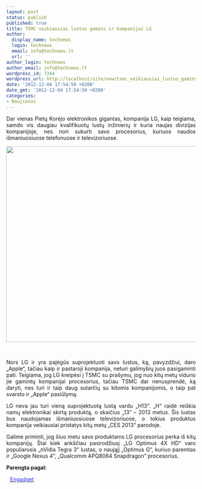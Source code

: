 ```yaml
---
layout: post
status: publish
published: true
title: TSMC veikiausiai lustus gamins ir kompanijai LG
author:
  display_name: technews
  login: technews
  email: info@technews.lt
  url: ''
author_login: technews
author_email: info@technews.lt
wordpress_id: 7244
wordpress_url: http://localhost/site/new/tsmc_veikiausiai_lustus_gamins_ir_kompanijai_lg/
date: '2012-12-04 17:54:50 +0200'
date_gmt: '2012-12-04 17:54:50 +0200'
categories:
- Naujienos
---
```

<p style="text-align:justify">Dar vienas Pietų Korėjo elektronikos gigantas, kompanija LG, kaip teigiama, samdo vis daugiau kvalifikuotų lustų inžinierių ir kuria naujas divizijas kompanijoje, nes nori sukurti savo procesorius, kuriuos naudos išmaniuosiuose telefonuose ir televizoriuose.</p>
<p style="text-align:center"> <a target="blank" href="http://www.technologijos.lt/upload/image/n/technologijos/it/S-29860/Fab3inr007_76.jpg"><img alt="" src="http://www.technologijos.lt/upload/image/n/technologijos/it/S-29860/1-Fab3inr007_76.jpg" style="width: 520px;" /></a></p>
<div style="text-align:center"> <strong></strong><br/><em></em></div>
<div style="text-align:justify"><!--[if gte mso 9]><![endif]--><!--[if gte mso 9]><xml></p>
<p>  Normal<br />
  0</p>
<p>  false<br />
  false<br />
  false</p>
<p>  EN-US<br />
  X-NONE<br />
  X-NONE</p>
<p></xml><![endif]--><!--[if gte mso 9]><![endif]--><!--[if gte mso 10]></p>
<style>
 /* Style Definitions */<br />
 table.MsoNormalTable<br />
	{mso-style-name:"Table Normal";<br />
	mso-style-parent:"";<br />
	line-height:115%;<br />
	font-size:11.0pt;"Calibri","sans-serif";<br />
	mso-fareast-"Times New Roman";<br />
	mso-bidi-"Times New Roman";}<br />
</style>
<p><![endif]--></p>
<p><span>Nors LG ir yra pajėgūs suprojektuoti savo lustus, ką, pavyzdžiui, daro &bdquo;Apple&ldquo;, tačiau kaip ir pastaroji kompanija, neturi galimybių juos pasigaminti pati. Teigiama, jog LG kreipėsi į TSMC su prašymu, jog nuo kitų metų vidurio jie gamintų kompanijai procesorius, tačiau TSMC dar nenusprendė, ką daryti, nes turi ir taip daug sutarčių su kitomis kompanijomis, o taip pat svarsto ir &bdquo;Apple&ldquo; pasiūlymą.</span></p>
<p><span>LG neva jau turi vieną suprojektuotą lustą vardu &bdquo;H13&ldquo;. &bdquo;H&ldquo; raidė reiškia namų elektronikai skirtą produktą, o skaičius &bdquo;13&ldquo; &ndash; 2013 metus. Šis lustas bus naudojamas išmaniuosiuose televizoriuose, o tokius produktus kompanija veikiausiai pristatys kitų metų &bdquo;CES 2013&ldquo; parodoje.</span></p>
<p><span>Galime priminti, jog šiuo metu savo produktams LG procesorius perka iš kitų kompanijų. Štai kiek ankščiau pasirodžiusį &bdquo;LG Optimus 4X HD&ldquo; varo populiarusis &bdquo;nVidia Tegra 3&ldquo; lustas, o naująjį &bdquo;Optimus G&ldquo;, kuriuo paremtas ir &bdquo;Google Nexus 4&ldquo;, &bdquo;Qualcomm </span>APQ8064 Snapdragon&rdquo; procesorius.</p>
</div>
<p><strong>Parengta pagal:</strong></p>
<p style="margin:0px 0px 0px 10px"><a target="blank" href="http://www.engadget.com/2012/12/03/lg-in-house-chip-rumor/"><span style="color:#2E2EFE">Engadget</span></a></p>

